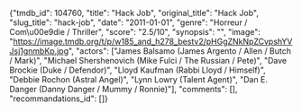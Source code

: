 {"tmdb_id": 104760, "title": "Hack Job", "original_title": "Hack Job", "slug_title": "hack-job", "date": "2011-01-01", "genre": "Horreur / Com\u00e9die / Thriller", "score": "2.5/10", "synopsis": "", "image": "https://image.tmdb.org/t/p/w185_and_h278_bestv2/pHGgZNkNpZCvpshYVJsj1gnmbKp.jpg", "actors": ["James Balsamo (James Argento / Allen / Butch / Mark)", "Michael Shershenovich (Mike Fulci / The Russian / Pete)", "Dave Brockie (Duke / Defendor)", "Lloyd Kaufman (Rabbi Lloyd / Himself)", "Debbie Rochon (Astral Angel)", "Lynn Lowry (Talent Agent)", "Dan E. Danger (Danny Danger / Mummy / Ronnie)"], "comments": [], "recommandations_id": []}
